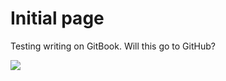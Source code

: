 # Initial page

Testing writing on GitBook. Will this go to GitHub? 

![](.gitbook/assets/test-gif.gif)



